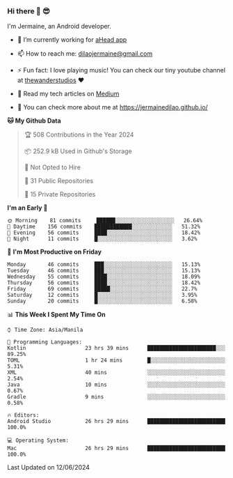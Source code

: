 ### Hi there 👋 😎
I'm Jermaine, an Android developer.

- 🔭 I’m currently working for [aHead app](https://www.ahead-app.com/)

- 📫 How to reach me: dilaojermaine@gmail.com

- ⚡ Fun fact: I love playing music! You can check our tiny youtube channel at [thewanderstudios](https://www.youtube.com/thewanderstudios) ♥️

- 📖 Read my tech articles on [Medium](https://jermainedilao.medium.com/)

- 👀 You can check more about me at https://jermainedilao.github.io/

<!--
**jermainedilao/jermainedilao** is a ✨ _special_ ✨ repository because its `README.md` (this file) appears on your GitHub profile.

Here are some ideas to get you started:

- 🔭 I’m currently working on ...
- 🌱 I’m currently learning ...
- 👯 I’m looking to collaborate on ...
- 🤔 I’m looking for help with ...
- 💬 Ask me about ...
- 📫 How to reach me: ...
- 😄 Pronouns: ...
- ⚡ Fun fact: ...
-->

<!--START_SECTION:waka-->
**🐱 My Github Data** 

> 🏆 508 Contributions in the Year 2024
 > 
> 📦 252.9 kB Used in Github's Storage 
 > 
> 🚫 Not Opted to Hire
 > 
> 📜 31 Public Repositories 
 > 
> 🔑 15 Private Repositories  
 > 
**I'm an Early 🐤** 

```text
🌞 Morning    81 commits     ██████░░░░░░░░░░░░░░░░░░░   26.64% 
🌆 Daytime    156 commits    ████████████░░░░░░░░░░░░░   51.32% 
🌃 Evening    56 commits     ████░░░░░░░░░░░░░░░░░░░░░   18.42% 
🌙 Night      11 commits     █░░░░░░░░░░░░░░░░░░░░░░░░   3.62%

```
📅 **I'm Most Productive on Friday** 

```text
Monday       46 commits     ███░░░░░░░░░░░░░░░░░░░░░░   15.13% 
Tuesday      46 commits     ███░░░░░░░░░░░░░░░░░░░░░░   15.13% 
Wednesday    55 commits     ████░░░░░░░░░░░░░░░░░░░░░   18.09% 
Thursday     56 commits     ████░░░░░░░░░░░░░░░░░░░░░   18.42% 
Friday       69 commits     █████░░░░░░░░░░░░░░░░░░░░   22.7% 
Saturday     12 commits     █░░░░░░░░░░░░░░░░░░░░░░░░   3.95% 
Sunday       20 commits     █░░░░░░░░░░░░░░░░░░░░░░░░   6.58%

```


📊 **This Week I Spent My Time On** 

```text
⌚︎ Time Zone: Asia/Manila

💬 Programming Languages: 
Kotlin                   23 hrs 39 mins      ██████████████████████░░░   89.25% 
TOML                     1 hr 24 mins        █░░░░░░░░░░░░░░░░░░░░░░░░   5.31% 
XML                      40 mins             ░░░░░░░░░░░░░░░░░░░░░░░░░   2.54% 
Java                     10 mins             ░░░░░░░░░░░░░░░░░░░░░░░░░   0.67% 
Gradle                   9 mins              ░░░░░░░░░░░░░░░░░░░░░░░░░   0.58%

🔥 Editors: 
Android Studio           26 hrs 29 mins      █████████████████████████   100.0%

💻 Operating System: 
Mac                      26 hrs 29 mins      █████████████████████████   100.0%

```


 Last Updated on 12/06/2024
<!--END_SECTION:waka-->
